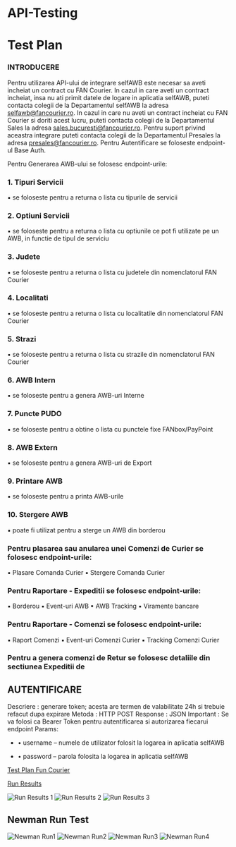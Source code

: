 # API-Testing

# Test Plan 

### INTRODUCERE
Pentru utilizarea API-ului de integrare selfAWB este necesar sa aveti incheiat un contract cu FAN Courier.
In cazul in care aveti un contract incheiat, insa nu ati primit datele de logare in aplicatia selfAWB, puteti contacta colegii de la Departamentul selfAWB la adresa selfawb@fancourier.ro.
In cazul in care nu aveti un contract incheiat cu FAN Courier si doriti acest lucru, puteti contacta colegii de la Departamentul Sales la adresa sales.bucuresti@fancourier.ro.
Pentru suport privind aceastra integrare puteti contacta colegii de la Departamentul Presales la adresa presales@fancourier.ro.
Pentru Autentificare se foloseste endpoint-ul Base Auth.

Pentru Generarea AWB-ului se folosesc endpoint-urile:
### 1. Tipuri Servicii
▪ se foloseste pentru a returna o lista cu tipurile de servicii
### 2. Optiuni Servicii
▪ se foloseste pentru a returna o lista cu optiunile ce pot fi utilizate pe un AWB, in functie de tipul de serviciu
### 3. Judete
▪ se foloseste pentru a returna o lista cu judetele din nomenclatorul FAN Courier
### 4. Localitati
▪ se foloseste pentru a returna o lista cu localitatile din nomenclatorul FAN Courier
### 5. Strazi
▪ se foloseste pentru a returna o lista cu strazile din nomenclatorul FAN Courier
### 6. AWB Intern
▪ se foloseste pentru a genera AWB-uri Interne
### 7. Puncte PUDO
▪ se foloseste pentru a obtine o lista cu punctele fixe FANbox/PayPoint
### 8. AWB Extern
▪ se foloseste pentru a genera AWB-uri de Export
### 9. Printare AWB
▪ se foloseste pentru a printa AWB-urile
### 10. Stergere AWB
▪ poate fi utilizat pentru a sterge un AWB din borderou
### Pentru plasarea sau anularea unei Comenzi de Curier se folosesc endpoint-urile:
▪ Plasare Comanda Curier
▪ Stergere Comanda Curier
### Pentru Raportare - Expeditii se folosesc endpoint-urile:
▪ Borderou
▪ Event-uri AWB
▪ AWB Tracking
▪ Viramente bancare
### Pentru Raportare - Comenzi se folosesc endpoint-urile:
▪ Raport Comenzi
▪ Event-uri Comenzi Curier
▪ Tracking Comenzi Curier
### Pentru a genera comenzi de Retur se folosesc detaliile din sectiunea Expeditii de

## AUTENTIFICARE
Descriere : generare token; acesta are termen de valabilitate 24h si trebuie refacut dupa expirare
Metoda : HTTP POST
Response : JSON
Important : Se va folosi ca Bearer Token pentru autentificarea si autorizarea fiecarui endpoint
Params:
- • username – numele de utilizator folosit la logarea in aplicatia selfAWB
* • password – parola folosita la logarea in aplicatia selfAWB


[Test Plan Fun Courier](https://github.com/razvanandrei1974/API-Testing/blob/main/RO_FANCourier_API-2.0-100523.pdf)

[Run Results](https://github.com/razvanandrei1974/API-Testing/blob/main/FunCourier.postman_test_run.json)

![Run Results 1](https://github.com/razvanandrei1974/API-Testing/blob/main/RUN%20RESULTS%201.jpg)
![Run Results 2](https://github.com/razvanandrei1974/API-Testing/blob/main/RUN%20RESULTS%202.jpg)
![Run Results 3](https://github.com/razvanandrei1974/API-Testing/blob/main/RUN%20RESULTS%203.jpg)

## Newman Run Test

![Newman Run1](https://github.com/razvanandrei1974/API-Testing/blob/main/NEWMAN%20RUN%201.jpg)
![Newman Run2](https://github.com/razvanandrei1974/API-Testing/blob/main/NEWMAN%20RUN%202.jpg)
![Newman Run3](https://github.com/razvanandrei1974/API-Testing/blob/main/NEWMAN%20RUN%203.jpg)
![Newman Run4](https://github.com/razvanandrei1974/API-Testing/blob/main/NEWMAN%20RUN%204.jpg)
